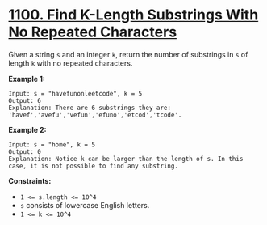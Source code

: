 # [1100. Find K-Length Substrings With No Repeated Characters](https://leetcode.com/problems/find-k-length-substrings-with-no-repeated-characters/description/?envType=study-plan-v2&envId=premium-algo-100)

Given a string `s` and an integer `k`, return the number of substrings in `s` of length `k` with no repeated characters.

**Example 1:** 

```
Input: s = "havefunonleetcode", k = 5
Output: 6
Explanation: There are 6 substrings they are: 'havef','avefu','vefun','efuno','etcod','tcode'.
```

**Example 2:** 

```
Input: s = "home", k = 5
Output: 0
Explanation: Notice k can be larger than the length of s. In this case, it is not possible to find any substring.
```

**Constraints:** 

- `1 <= s.length <= 10^4`
- `s` consists of lowercase English letters.
- `1 <= k <= 10^4`